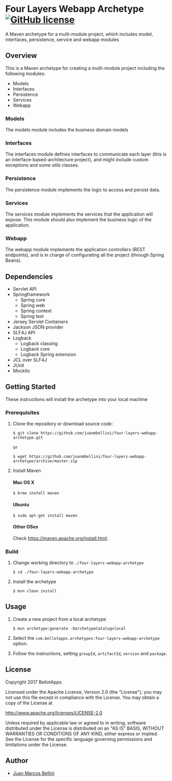 # Four Layers Webapp Archetype [![GitHub license](https://img.shields.io/badge/license-Apache%20License%202.0-blue.svg?style=flat)](http://www.apache.org/licenses/LICENSE-2.0)

A Maven archetype for a multi-module project, which includes model, interfaces, persistence, service and webapp modules

## Overview
This is a Maven archetype for creating a multi-module project including the following modules:


* Models
* Interfaces
* Persistence
* Services
* Webapp

### Models
The models module includes the business domain models

### Interfaces
The interfaces module defines interfaces to communicate each layer (this is an interface-based-architecture project), and might include custom exceptions and some utils classes.

### Persistence
The persistence module implements the logic to access and persist data.

### Services
The services module implements the services that the application will expose. This module should also implement the business logic of the application.

### Webapp
The webapp module implements the application controllers (REST endpoints), and is in charge of configurating all the project (through Spring Beans).


## Dependencies

* Servlet API
* Springframework
	* Spring core
	* Spring web
	* Spring context
	* Spring test
* Jersey Servlet Containers
* Jackson JSON provider
* SLF4J API
* Logback
	* Logback classing
	* Logback core
	* Logback Spring extension
* JCL over SLF4J
* JUnit
* Mockito



## Getting Started

These instructions will install the archetype into your local machine

### Prerequisites

1. Clone the repository or download source code:

	```
	$ git clone https://github.com/juanmbellini/four-layers-webapp-archetype.git
	```
	or
	
	```
	$ wget https://github.com/juanmbellini/four-layers-webapp-archetype/archive/master.zip
	```

2. Install Maven

	#### Mac OS X
	```
	$ brew install maven
	```
	
	#### Ubuntu
	```
	$ sudo apt-get install maven
	```
	
	#### Other OSes
	Check https://maven.apache.org/install.html.
	

### Build

1. Change working directory to ```./four-layers-webapp-archetype```

	```
	$ cd ./four-layers-webapp-archetype
	```
	
2. Install the archetype

	```
	$ mvn clean install
	```

## Usage

1. Create a new project from a local archetype

	```
	$ mvn archetype:generate -DarchetypeCatalog=local
	```

2. Select the ```com.bellotapps.archetypes:four-layers-webapp-archetype``` option.

3.	Follow the instructions, setting ```groupId```, ```artifactId```, ```version``` and ```package```.

## License

Copyright 2017 BellotApps

Licensed under the Apache License, Version 2.0 (the "License");
you may not use this file except in compliance with the License.
You may obtain a copy of the License at

   http://www.apache.org/licenses/LICENSE-2.0

Unless required by applicable law or agreed to in writing, software
distributed under the License is distributed on an "AS IS" BASIS,
WITHOUT WARRANTIES OR CONDITIONS OF ANY KIND, either express or implied.
See the License for the specific language governing permissions and
limitations under the License.

## Author
* [Juan Marcos Bellini](https://github.com/juanmbellini)